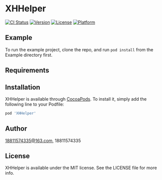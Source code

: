 # XHHelper

[![CI Status](https://img.shields.io/travis/18811574335@163.com/XHHelper.svg?style=flat)](https://travis-ci.org/18811574335@163.com/XHHelper)
[![Version](https://img.shields.io/cocoapods/v/XHHelper.svg?style=flat)](https://cocoapods.org/pods/XHHelper)
[![License](https://img.shields.io/cocoapods/l/XHHelper.svg?style=flat)](https://cocoapods.org/pods/XHHelper)
[![Platform](https://img.shields.io/cocoapods/p/XHHelper.svg?style=flat)](https://cocoapods.org/pods/XHHelper)

## Example

To run the example project, clone the repo, and run `pod install` from the Example directory first.

## Requirements

## Installation

XHHelper is available through [CocoaPods](https://cocoapods.org). To install
it, simply add the following line to your Podfile:

```ruby
pod 'XHHelper'
```

## Author

18811574335@163.com, 18811574335

## License

XHHelper is available under the MIT license. See the LICENSE file for more info.
